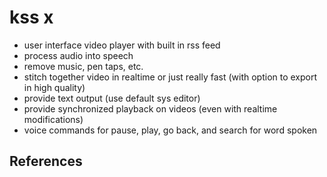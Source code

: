 # kss x

- user interface video player with built in rss feed
- process audio into speech
- remove music, pen taps, etc.
- stitch together video in realtime or just really fast (with option to export in high quality)
- provide text output (use default sys editor)
- provide synchronized playback on videos (even with realtime modifications)
- voice commands for pause, play, go back, and search for word spoken

## References

[1]: https://tutorialedge.net/projects/chat-system-in-go-and-react/
